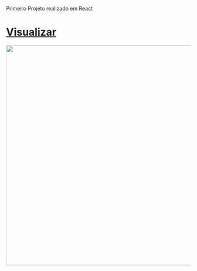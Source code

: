 Primeiro Projeto realizado em React
 <h1>
<a  href="https://jhemersonlincon.github.io/first-react-project/">
 Visualizar</a></h1>
 <img width="600px" src="https://user-images.githubusercontent.com/85563074/149845969-92c95f9c-1daf-45b5-a820-6925c9a5a160.png"/>
